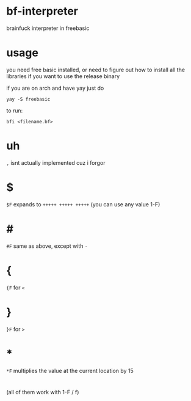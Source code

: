 # bf-interpreter
brainfuck interpreter in freebasic

# usage
you need free basic installed, or need to figure out how to install all the libraries if you want to use the release binary

if you are on arch and have yay just do

`yay -S freebasic`


to run:

`bfi <filename.bf>`

# uh
`,` isnt actually implemented cuz i forgor

# $
`$F` expands to `+++++ +++++ +++++` (you can use any value 1-F)
# \#
`#F` same as above, except with `-`
# {
`{F` for `<`
# }
`}F` for `>`
# \*
`*F` multiplies the value at the current location by 15
#
(all of them work with 1-F / f)
